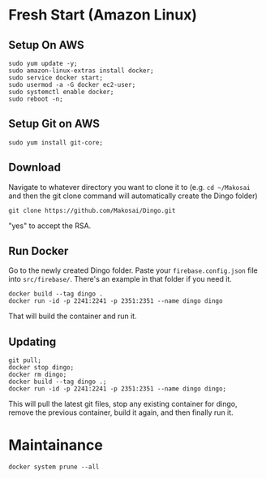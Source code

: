 # Fresh Start (Amazon Linux)
## Setup On AWS
```
sudo yum update -y;
sudo amazon-linux-extras install docker;
sudo service docker start;
sudo usermod -a -G docker ec2-user;
sudo systemctl enable docker;
sudo reboot -n;
```

## Setup Git on AWS
```
sudo yum install git-core;
```

## Download
Navigate to whatever directory you want to clone it to (e.g. `cd ~/Makosai` and then the git clone command will automatically create the Dingo folder)
```
git clone https://github.com/Makosai/Dingo.git
```
"yes" to accept the RSA.
## Run Docker
Go to the newly created Dingo folder.
Paste your `firebase.config.json` file into `src/firebase/`. There's an example in that folder if you need it.
```
docker build --tag dingo .
docker run -id -p 2241:2241 -p 2351:2351 --name dingo dingo
```
That will build the container and run it.

## Updating
```
git pull;
docker stop dingo;
docker rm dingo;
docker build --tag dingo .;
docker run -id -p 2241:2241 -p 2351:2351 --name dingo dingo;
```

This will pull the latest git files, stop any existing container for dingo, remove the previous container, build it again, and then finally run it.

# Maintainance
```
docker system prune --all
```

